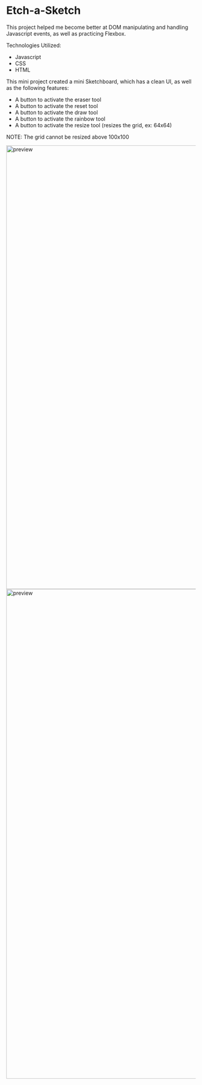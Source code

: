 # Etch-a-Sketch

This project helped me become better at DOM manipulating and handling Javascript events, as well as practicing Flexbox. 

Technologies Utilized: 
- Javascript
- CSS
- HTML 

This mini project created a mini Sketchboard, which has a clean UI, as well as the following features: 
- A button to activate the eraser tool
- A button to activate the reset tool
- A button to activate the draw tool
- A button to activate the rainbow tool
- A button to activate the resize tool (resizes the grid, ex: 64x64)

NOTE: The grid cannot be resized above 100x100 

<img width="1177" alt="preview" src="https://github.com/user-attachments/assets/b9708258-a4f8-415c-a264-b3d8f5d335a5" />



<img width="1299" alt="preview" src="https://github.com/user-attachments/assets/7f137a2c-a86f-4eda-a249-c5ef3fd64bea" />





